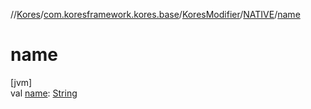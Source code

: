 //[Kores](../../../../index.md)/[com.koresframework.kores.base](../../index.md)/[KoresModifier](../index.md)/[NATIVE](index.md)/[name](name.md)

# name

[jvm]\
val [name](name.md): [String](https://kotlinlang.org/api/latest/jvm/stdlib/kotlin/-string/index.html)
